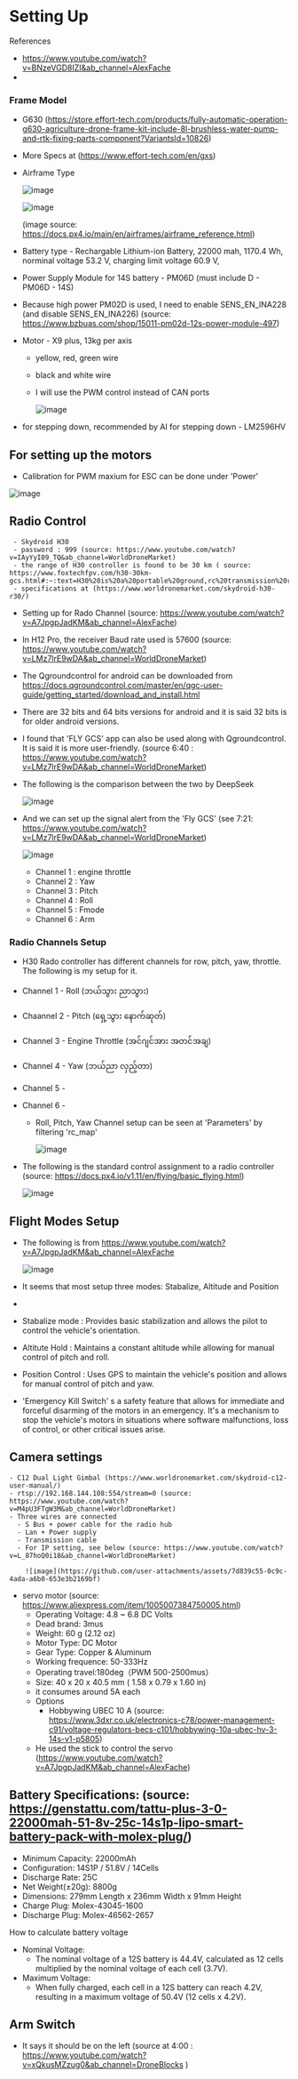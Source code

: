 

# Setting Up

References
- https://www.youtube.com/watch?v=BNzeVGD8IZI&ab_channel=AlexFache
- 

### Frame Model
- G630 (https://store.effort-tech.com/products/fully-automatic-operation-g630-agriculture-drone-frame-kit-include-8l-brushless-water-pump-and-rtk-fixing-parts-component?VariantsId=10826)
- More Specs at (https://www.effort-tech.com/en/gxs)

- Airframe Type 
  
  ![image](https://github.com/user-attachments/assets/9e5ba677-e3b4-40b3-a71f-298a574a9fff)

  ![image](https://github.com/user-attachments/assets/5d48cfe6-f391-4fe4-9ddf-1855835b31c1)

  (image source: https://docs.px4.io/main/en/airframes/airframe_reference.html)


- Battery type - Rechargable Lithium-ion Battery, 22000 mah, 1170.4 Wh, norminal voltage 53.2 V, charging limit voltage 60.9 V,
- Power Supply Module for 14S battery - PM06D (must include D - PM06D - 14S)
- Because high power PM02D is used, I need to enable SENS_EN_INA228 (and disable SENS_EN_INA226) (source: https://www.bzbuas.com/shop/15011-pm02d-12s-power-module-497)
- Motor - X9 plus, 13kg per axis
    - yellow, red, green wire
    - black and white wire
    - I will use the PWM control instead of CAN ports
 
      ![image](https://github.com/user-attachments/assets/f6ce3077-69f0-46f7-941e-14dcc1554345)

- for stepping down, recommended by AI for stepping down - LM2596HV

## For setting up the motors
  - Calibration for PWM maxium for ESC can be done under 'Power' 

  ![image](https://github.com/user-attachments/assets/348bc6e1-c481-4d36-bf05-5d00e99a7955)

## Radio Control
     - Skydroid H30
     - password : 999 (source: https://www.youtube.com/watch?v=IAyYyI09_TQ&ab_channel=WorldDroneMarket)
     - the range of H30 controller is found to be 30 km ( source: https://www.foxtechfpv.com/h30-30km-gcs.html#:~:text=H30%20is%20a%20portable%20ground,rc%20transmission%20range%20is%2030km.)
     - specifications at (https://www.worldronemarket.com/skydroid-h30-r30/)
  - Setting up for Rado Channel (source: https://www.youtube.com/watch?v=A7JpgpJadKM&ab_channel=AlexFache)
  - In H12 Pro, the receiver Baud rate used is 57600 (source: https://www.youtube.com/watch?v=LMz7lrE9wDA&ab_channel=WorldDroneMarket)
  - The Qgroundcontrol for android can be downloaded from https://docs.qgroundcontrol.com/master/en/qgc-user-guide/getting_started/download_and_install.html
  - There are 32 bits and 64 bits versions for android and it is said 32 bits is for older android versions.
  - I found that 'FLY GCS' app can also be used along with Qgroundcontrol. It is said it is more user-friendly. (source 6:40 : https://www.youtube.com/watch?v=LMz7lrE9wDA&ab_channel=WorldDroneMarket)
  - The following is the comparison between the two by DeepSeek

    ![image](https://github.com/user-attachments/assets/df20d25c-b638-4125-afa4-c2dd0b30593a)

  - And we can set up the signal alert from the 'Fly GCS' (see 7:21: https://www.youtube.com/watch?v=LMz7lrE9wDA&ab_channel=WorldDroneMarket)




      ![image](https://github.com/user-attachments/assets/e81bfe4a-72bd-46cb-9bcb-4b199ca7f90d)

     - Channel 1 : engine throttle
     - Channel 2 : Yaw
     - Channel 3 : Pitch
     - Channel 4 : Roll
     - Channel 5 : Fmode
     - Channel 6 : Arm

### Radio Channels Setup 
- H30 Rado controller has different channels for row, pitch, yaw, throttle. The following is my setup for it.
- Channel 1 - Roll (ဘယ်သွား ညာသွား) 
- Chaannel 2 - Pitch (ရှေ့သွား နောက်ဆုတ်)
- Channel 3 - Engine Throttle (အင်ဂျင်အား အတင်အချ)
- Channel 4 - Yaw (ဘယ်ညာ လှည့်တာ)
- Channel 5 - 
- Channel 6 - 


   
  - Roll, Pitch, Yaw Channel setup can be seen at 'Parameters' by filtering 'rc_map'
 
    ![image](https://github.com/user-attachments/assets/9038cf8d-8943-4910-b3ce-b2510ee4543f)

 - The following is the standard control assignment to a radio controller (source: https://docs.px4.io/v1.11/en/flying/basic_flying.html)

   ![image](https://github.com/user-attachments/assets/5089db27-4990-4216-9d2a-31675b065e6f)


## Flight Modes Setup
- The following is from https://www.youtube.com/watch?v=A7JpgpJadKM&ab_channel=AlexFache

  ![image](https://github.com/user-attachments/assets/10360e60-693d-4d7c-9170-02784cc3015f)

- It seems that most setup three modes: Stabalize, Altitude and Position
- 
- Stabalize mode : Provides basic stabilization and allows the pilot to control the vehicle's orientation.
- Altitute Hold : Maintains a constant altitude while allowing for manual control of pitch and roll.
- Position Control : Uses GPS to maintain the vehicle's position and allows for manual control of pitch and yaw.

- 'Emergency Kill Switch' s a safety feature that allows for immediate and forceful disarming of the motors in an emergency. It's a mechanism to stop the vehicle's motors in situations where software malfunctions, loss of control, or other critical issues arise. 
  
## Camera settings
    - C12 Dual Light Gimbal (https://www.worldronemarket.com/skydroid-c12-user-manual/)
    - rtsp://192.168.144.108:554/stream=0 (source: https://www.youtube.com/watch?v=M4pU3FTgW3M&ab_channel=WorldDroneMarket)
    - Three wires are connected
      - S Bus + power cable for the radio hub
      - Lan + Power supply
      - Transmission cable
      - For IP setting, see below (source: https://www.youtube.com/watch?v=L_87hoQ0i18&ab_channel=WorldDroneMarket)
     
        ![image](https://github.com/user-attachments/assets/7d839c55-0c9c-4ada-a6b0-653e3b2169bf)

- servo motor (source: https://www.aliexpress.com/item/1005007384750005.html)
   - Operating Voltage: 4.8 ~ 6.8 DC Volts
   - Dead brand: 3mus
   - Weight: 60 g (2.12 oz)
   - Motor Type: DC Motor
   - Gear Type: Copper & Aluminum
   - Working frequence: 50-333Hz
   - Operating travel:180deg（PWM 500-2500mus）
   - Size: 40 x 20 x 40.5 mm ( 1.58 x 0.79 x 1.60 in)
   - it consumes around 5A each
   - Options
      - Hobbywing UBEC 10 A (source: https://www.3dxr.co.uk/electronics-c78/power-management-c91/voltage-regulators-becs-c101/hobbywing-10a-ubec-hv-3-14s-v1-p5805)
  - He used the stick to control the servo (https://www.youtube.com/watch?v=A7JpgpJadKM&ab_channel=AlexFache)

## Battery Specifications: (source: https://genstattu.com/tattu-plus-3-0-22000mah-51-8v-25c-14s1p-lipo-smart-battery-pack-with-molex-plug/)

- Minimum Capacity: 22000mAh
- Configuration: 14S1P / 51.8V / 14Cells
- Discharge Rate: 25C
- Net Weight(±20g): 8800g
- Dimensions: 279mm Length x 236mm Width x 91mm Height
- Charge Plug: Molex-43045-1600
- Discharge Plug: Molex-46562-2657

How to calculate battery voltage

- Nominal Voltage:
   - The nominal voltage of a 12S battery is 44.4V, calculated as 12 cells multiplied by the nominal voltage of each cell (3.7V). 
- Maximum Voltage:
   - When fully charged, each cell in a 12S battery can reach 4.2V, resulting in a maximum voltage of 50.4V (12 cells x 4.2V). 

## Arm Switch 
 - It says it should be on the left (source at 4:00 : https://www.youtube.com/watch?v=xQkusMZzug0&ab_channel=DroneBlocks )
##
